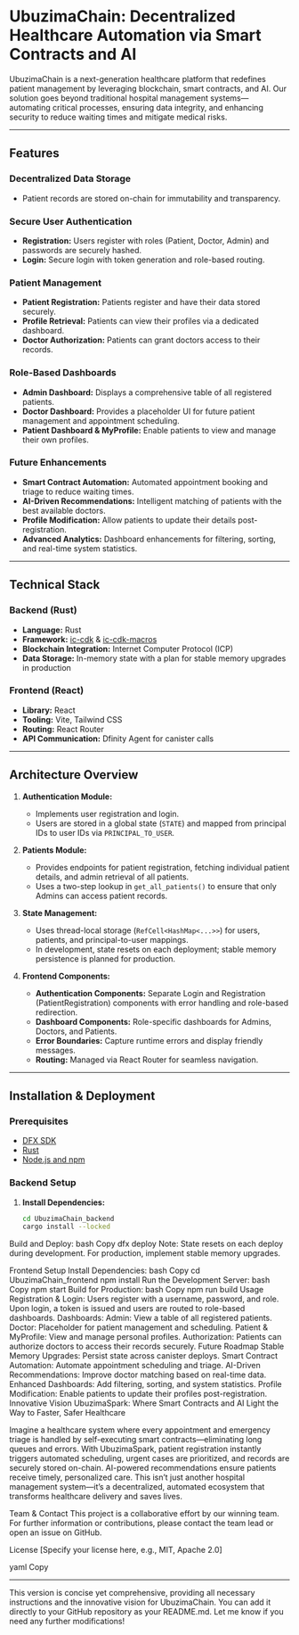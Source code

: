 # UbuzimaChain: Decentralized Healthcare Automation via Smart Contracts and AI

UbuzimaChain is a next-generation healthcare platform that redefines patient management by leveraging blockchain, smart contracts, and AI. Our solution goes beyond traditional hospital management systems—automating critical processes, ensuring data integrity, and enhancing security to reduce waiting times and mitigate medical risks.

---

## Features

### Decentralized Data Storage
- Patient records are stored on-chain for immutability and transparency.

### Secure User Authentication
- **Registration:** Users register with roles (Patient, Doctor, Admin) and passwords are securely hashed.
- **Login:** Secure login with token generation and role-based routing.

### Patient Management
- **Patient Registration:** Patients register and have their data stored securely.
- **Profile Retrieval:** Patients can view their profiles via a dedicated dashboard.
- **Doctor Authorization:** Patients can grant doctors access to their records.

### Role-Based Dashboards
- **Admin Dashboard:** Displays a comprehensive table of all registered patients.
- **Doctor Dashboard:** Provides a placeholder UI for future patient management and appointment scheduling.
- **Patient Dashboard & MyProfile:** Enable patients to view and manage their own profiles.

### Future Enhancements
- **Smart Contract Automation:** Automated appointment booking and triage to reduce waiting times.
- **AI-Driven Recommendations:** Intelligent matching of patients with the best available doctors.
- **Profile Modification:** Allow patients to update their details post-registration.
- **Advanced Analytics:** Dashboard enhancements for filtering, sorting, and real-time system statistics.

---

## Technical Stack

### Backend (Rust)
- **Language:** Rust
- **Framework:** [ic-cdk](https://github.com/dfinity/ic-cdk) & [ic-cdk-macros](https://github.com/dfinity/ic-cdk-macros)
- **Blockchain Integration:** Internet Computer Protocol (ICP)
- **Data Storage:** In-memory state with a plan for stable memory upgrades in production

### Frontend (React)
- **Library:** React
- **Tooling:** Vite, Tailwind CSS
- **Routing:** React Router
- **API Communication:** Dfinity Agent for canister calls

---

## Architecture Overview

1. **Authentication Module:**
   - Implements user registration and login.
   - Users are stored in a global state (`STATE`) and mapped from principal IDs to user IDs via `PRINCIPAL_TO_USER`.

2. **Patients Module:**
   - Provides endpoints for patient registration, fetching individual patient details, and admin retrieval of all patients.
   - Uses a two-step lookup in `get_all_patients()` to ensure that only Admins can access patient records.

3. **State Management:**
   - Uses thread-local storage (`RefCell<HashMap<...>>`) for users, patients, and principal-to-user mappings.
   - In development, state resets on each deployment; stable memory persistence is planned for production.

4. **Frontend Components:**
   - **Authentication Components:** Separate Login and Registration (PatientRegistration) components with error handling and role-based redirection.
   - **Dashboard Components:** Role-specific dashboards for Admins, Doctors, and Patients.
   - **Error Boundaries:** Capture runtime errors and display friendly messages.
   - **Routing:** Managed via React Router for seamless navigation.

---

## Installation & Deployment

### Prerequisites
- [DFX SDK](https://smartcontracts.org/docs/developers-guide/install-upgrade.html)
- [Rust](https://www.rust-lang.org/tools/install)
- [Node.js and npm](https://nodejs.org/)

### Backend Setup
1. **Install Dependencies:**
   ```bash
   cd UbuzimaChain_backend
   cargo install --locked
Build and Deploy:
bash
Copy
dfx deploy
Note: State resets on each deploy during development. For production, implement stable memory upgrades.

Frontend Setup
Install Dependencies:
bash
Copy
cd UbuzimaChain_frontend
npm install
Run the Development Server:
bash
Copy
npm start
Build for Production:
bash
Copy
npm run build
Usage
Registration & Login:
Users register with a username, password, and role. Upon login, a token is issued and users are routed to role-based dashboards.
Dashboards:
Admin: View a table of all registered patients.
Doctor: Placeholder for patient management and scheduling.
Patient & MyProfile: View and manage personal profiles.
Authorization:
Patients can authorize doctors to access their records securely.
Future Roadmap
Stable Memory Upgrades: Persist state across canister deploys.
Smart Contract Automation: Automate appointment scheduling and triage.
AI-Driven Recommendations: Improve doctor matching based on real-time data.
Enhanced Dashboards: Add filtering, sorting, and system statistics.
Profile Modification: Enable patients to update their profiles post-registration.
Innovative Vision
UbuzimaSpark: Where Smart Contracts and AI Light the Way to Faster, Safer Healthcare

Imagine a healthcare system where every appointment and emergency triage is handled by self-executing smart contracts—eliminating long queues and errors. With UbuzimaSpark, patient registration instantly triggers automated scheduling, urgent cases are prioritized, and records are securely stored on-chain. AI-powered recommendations ensure patients receive timely, personalized care. This isn’t just another hospital management system—it’s a decentralized, automated ecosystem that transforms healthcare delivery and saves lives.

Team & Contact
This project is a collaborative effort by our winning team. For further information or contributions, please contact the team lead or open an issue on GitHub.

License
[Specify your license here, e.g., MIT, Apache 2.0]

yaml
Copy

---

This version is concise yet comprehensive, providing all necessary instructions and the innovative vision for UbuzimaChain. You can add it directly to your GitHub repository as your README.md. Let me know if you need any further modifications!






